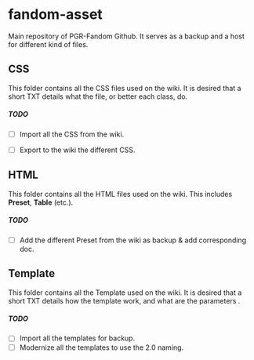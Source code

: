# fandom-asset
Main repository of PGR-Fandom Github. It serves as a backup and a host for different kind of files.

## CSS 
This folder contains all the CSS files used on the wiki. 
It is desired that a short TXT details what the file, or better each class, do.

##### TODO
- [ ] Import all the CSS from the wiki.
- [ ] Export to the wiki the different CSS.


## HTML 
This folder contains all the HTML files used on the wiki. 
This includes __Preset__, __Table__ (etc.).

##### TODO
- [ ] Add the different Preset from the wiki as backup & add corresponding doc.


## Template
This folder contains all the Template used on the wiki. 
It is desired that a short TXT details how the template work, and what are the  parameters .

##### TODO
- [ ] Import all the templates for backup.
- [ ] Modernize all the templates to use the 2.0 naming.